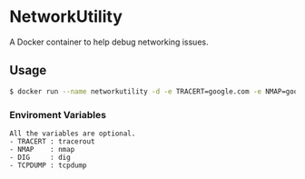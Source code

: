 # NetworkUtility
A Docker container to help debug networking issues.
## Usage

```bash
$ docker run --name networkutility -d -e TRACERT=google.com -e NMAP=google.com -e DIG=google.com -e TCPDUMP  neerpatel/NetworkUtility

```
### Enviroment Variables
    All the variables are optional.
    - TRACERT : tracerout
    - NMAP    : nmap
    - DIG     : dig
    - TCPDUMP : tcpdump 

